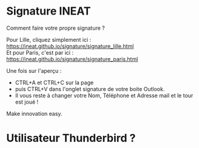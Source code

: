 # Signature INEAT

Comment faire votre propre signature ?

<span>Pour Lille, cliquez simplement ici : https://ineat.github.io/signature/signature_lille.html</span></br>
<span>Et pour Paris, c'est par ici : https://ineat.github.io/signature/signature_paris.html</span>

Une fois sur l'aperçu :</br>
- CTRL+A et CTRL+C sur la page</br>
- puis CTRL+V dans l'onglet signature de votre boite Outlook.</br>
- Il vous reste à changer votre Nom, Téléphone et Adresse mail et le tour est joué !

Make innovation easy.


# Utilisateur Thunderbird ?




